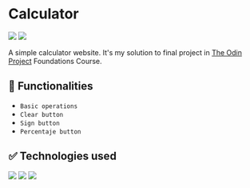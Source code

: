 # Calculator


<p>
<img src="https://img.shields.io/badge/STATUS-Finished-green?style=flat">
<img src="https://img.shields.io/badge/Release_Date-April-brown?style=flat">
</p>

A simple calculator website. It's my solution to final project in [The Odin Project](https://www.theodinproject.com/) Foundations Course.


## 🔨 Functionalities
+ `Basic operations`
+ `Clear button`
+ `Sign button`
+ `Percentaje button`


## ✅ Technologies used
<p>
<img src="https://img.shields.io/badge/HTML-orange?style=flat-square">
<img src="https://img.shields.io/badge/CSS-purple?style=flat-square">
<img src="https://img.shields.io/badge/JavaScript-yellow?style=flat-square">
</p>